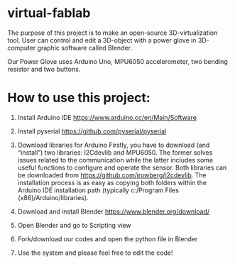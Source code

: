 # virtual-fablab
The purpose of this project is to make an open-source 3D-virtualization tool.
User can control and edit a 3D-object with a power glove in 3D-computer graphic software called Blender.

Our Power Glove uses Arduino Uno, MPU6050 accelerometer, two bending resistor and two buttons.

# How to use this project:
1. Install Arduino IDE
https://www.arduino.cc/en/Main/Software

2. Install pyserial
https://github.com/pyserial/pyserial

3. Download libraries for Arduino
Firstly, you have to download (and “install”) two libraries: I2Cdevlib and MPU6050. The former solves issues related to the communication while the latter includes some useful functions to configure and operate the sensor. Both libraries can be downloaded from https://github.com/jrowberg/i2cdevlib. The installation process is as easy as copying both folders within the Arduino IDE installation path (typically c:/Program Files (x86)/Arduino/libraries).

4. Download and install Blender
https://www.blender.org/download/

5. Open Blender and go to Scripting view

6. Fork/download our codes and open the python file in Blender

7. Use the system and please feel free to edit the code!
